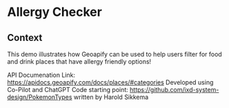 # Allergy Checker

## Context
This demo illustrates how Geoapify can be used to help users filter for food and drink places that have allergy friendly options! 

API Documenation Link: https://apidocs.geoapify.com/docs/places/#categories
Developed using Co-Pilot and ChatGPT
Code starting point: https://github.com/ixd-system-design/PokemonTypes written by Harold Sikkema